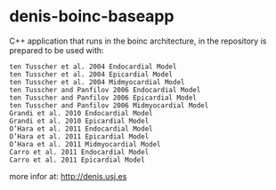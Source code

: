 # denis-boinc-baseapp
C++ application that runs in the boinc architecture, in the repository is prepared to be used with:


    ten Tusscher et al. 2004 Endocardial Model
    ten Tusscher et al. 2004 Epicardial Model
    ten Tusscher et al. 2004 Midmyocardial Model
    ten Tusscher and Panfilov 2006 Endocardial Model
    ten Tusscher and Panfilov 2006 Epicardial Model
    ten Tusscher and Panfilov 2006 Midmyocardial Model
    Grandi et al. 2010 Endocardial Model
    Grandi et al. 2010 Epicardial Model
    O’Hara et al. 2011 Endocardial Model
    O’Hara et al. 2011 Epicardial Model
    O’Hara et al. 2011 Midmyocardial Model
    Carro et al. 2011 Endocardial Model
    Carro et al. 2011 Epicardial Model

more infor at: http://denis.usj.es
